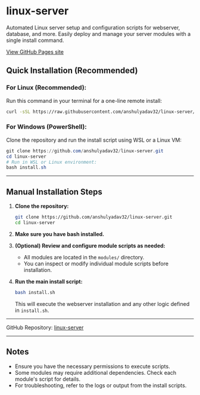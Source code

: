 

# linux-server

Automated Linux server setup and configuration scripts for webserver, database, and more. Easily deploy and manage your server modules with a single install command.

[View GitHub Pages site](https://anshulyadav32.github.io/linux-server/)



## Quick Installation (Recommended)


### For Linux (Recommended):
Run this command in your terminal for a one-line remote install:
```bash
curl -sSL https://raw.githubusercontent.com/anshulyadav32/linux-server/main/s1.sh | bash
```

### For Windows (PowerShell):
Clone the repository and run the install script using WSL or a Linux VM:
```powershell
git clone https://github.com/anshulyadav32/linux-server.git
cd linux-server
# Run in WSL or Linux environment:
bash install.sh
```

---

## Manual Installation Steps

1. **Clone the repository:**
   ```bash
   git clone https://github.com/anshulyadav32/linux-server.git
   cd linux-server
   ```

2. **Make sure you have bash installed.**

3. **(Optional) Review and configure module scripts as needed:**
   - All modules are located in the `modules/` directory.
   - You can inspect or modify individual module scripts before installation.

4. **Run the main install script:**
   ```bash
   bash install.sh
   ```
   This will execute the webserver installation and any other logic defined in `install.sh`.

---

GitHub Repository: [linux-server](https://github.com/anshulyadav32/linux-server)

---

## Notes
- Ensure you have the necessary permissions to execute scripts.
- Some modules may require additional dependencies. Check each module's script for details.
- For troubleshooting, refer to the logs or output from the install scripts.

